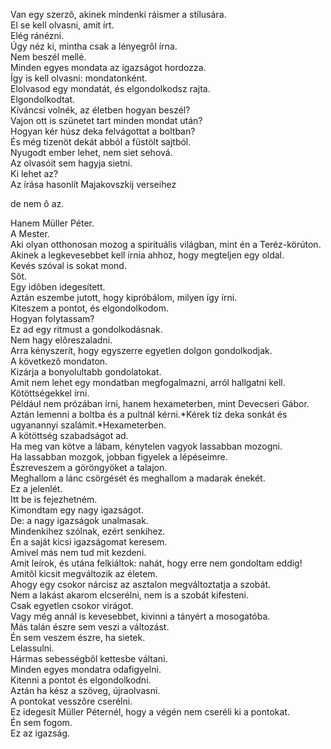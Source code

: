 Van egy szerzô, akinek mindenki ráismer a stílusára.  
El se kell olvasni, amit írt.  
Elég ránézni.  
Úgy néz ki, mintha csak a lényegrôl írna.  
Nem beszél mellé.  
Minden egyes mondata az igazságot hordozza.  
Így is kell olvasni: mondatonként.  
Elolvasod egy mondatát, és elgondolkodsz rajta.  
Elgondolkodtat.  
Kíváncsi volnék, az életben hogyan beszél?  
Vajon ott is szünetet tart minden mondat után?  
Hogyan kér húsz deka felvágottat a boltban?  
És még tizenöt dekát abból a füstölt sajtból.  
Nyugodt ember lehet, nem siet sehová.  
Az olvasóit sem hagyja sietni.  
Ki lehet az?  
Az írása hasonlít
Majakovszkij verseihez

de nem ô az.

Hanem Müller Péter.  
A Mester.  
Aki olyan otthonosan mozog a spirituális világban, mint én a
Teréz-körúton.  
Akinek a legkevesebbet kell írnia ahhoz, hogy megteljen egy
oldal.  
Kevés szóval is sokat mond.  
Sôt.  
Egy idôben idegesített.  
Aztán eszembe jutott, hogy kipróbálom, milyen így írni.  
Kiteszem a pontot, és elgondolkodom.  
Hogyan folytassam?  
Ez ad egy ritmust a gondolkodásnak.  
Nem hagy elôreszaladni.  
Arra kényszerít, hogy egyszerre egyetlen dolgon gondolkodjak.  
A következô mondaton.  
Kizárja a bonyolultabb gondolatokat.  
Amit nem lehet egy mondatban megfogalmazni, arról hallgatni kell.  
Kötöttségekkel írni.  
Például nem prózában írni, hanem hexameterben, mint Devecseri
Gábor.  
Aztán lemenni a boltba és a pultnál
kérni.*Kérek tíz deka sonkát és ugyanannyi szalámit.*Hexameterben.  
A kötöttség szabadságot ad.  
Ha meg van kötve a lábam, kénytelen vagyok lassabban mozogni.  
Ha lassabban mozgok, jobban figyelek a lépéseimre.  
Észreveszem a göröngyöket a talajon.  
Meghallom a lánc csörgését és meghallom a madarak énekét.  
Ez a jelenlét.  
Itt be is fejezhetném.  
Kimondtam egy nagy igazságot.  
De: a nagy igazságok unalmasak.  
Mindenkihez szólnak, ezért senkihez.  
Én a saját kicsi igazságomat keresem.  
Amivel más nem tud mit kezdeni.  
Amit leírok, és utána felkiáltok: nahát, hogy erre nem gondoltam
eddig!  
Amitôl kicsit megváltozik az életem.  
Ahogy egy csokor nárcisz az asztalon megváltoztatja a szobát.  
Nem a lakást akarom elcserélni, nem is a szobát kifesteni.  
Csak egyetlen csokor virágot.  
Vagy még annál is kevesebbet, kivinni a tányért a mosogatóba.  
Más talán észre sem veszi a változást.  
Én sem veszem észre, ha sietek.  
Lelassulni.  
Hármas sebességbôl kettesbe váltani.  
Minden egyes mondatra odafigyelni.  
Kitenni a pontot és elgondolkodni.  
Aztán ha kész a szöveg, újraolvasni.  
A pontokat vesszôre cserélni.  
Ez idegesít Müller Péternél, hogy a végén nem cseréli ki a
pontokat.  
Én sem fogom.  
Ez az igazság.


